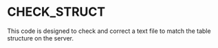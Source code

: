 # CHECK_STRUCT
This code is designed to check and correct a text file to match the table structure on the server.

